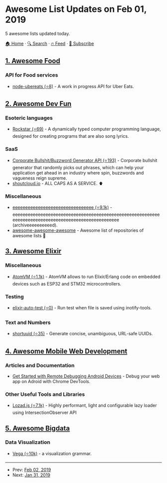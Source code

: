 # Awesome List Updates on Feb 01, 2019

5 awesome lists updated today.

[🏠 Home](/README.md) · [🔍 Search](https://test.trackawesomelist.com/search/) · [🔥 Feed](https://test.trackawesomelist.com/feed.xml) · [📮 Subscribe](https://trackawesomelist.us17.list-manage.com/subscribe?u=d2f0117aa829c83a63ec63c2f&id=36a103854c)



## [1. Awesome Food](/content/jzarca01/awesome-food/README.md)

### API for Food services

*   [node-ubereats (⭐8)](https://github.com/jzarca01/node-ubereats) - A work in progress API for Uber Eats.

## [2. Awesome Dev Fun](/content/mislavcimpersak/awesome-dev-fun/README.md)

### Esoteric languages

*   [Rockstar (⭐69)](https://github.com/dylanbeattie/rockstar) - A dynamically typed computer programming language, designed for creating programs that are also song lyrics.

### SaaS

*   [Corporate Bullshit/Buzzword Generator API (⭐193)](https://github.com/sameerkumar18/corporate-bs-generator-api) - Corporate bullshit generator that randomly picks out phrases, which can help your application get ahead in an industry where spin, buzzwords and vagueness reign supreme.
*   [shoutcloud.io](http://shoutcloud.io/) - ALL CAPS AS A SERVICE. ⬆️

### Miscellaneous

*   [eeeeeeeeeeeeeeeeeeeeeeeeeeeeeeee (⭐9.1k)](https://github.com/eeeeeeeeeeeeeeeeeeeeeeeeeeeeeeee/eeeeeeeeeeeeeeeeeeeeeeeeeeeeeeeeeeeeeeeeeeeeeeeeeeeeeeeeeeeeeeeeeeeeeeeeeeeeeeeeeeeeeeeeeeeeeeeeeeee) - eeeeeeeeeeeeeeeeeeeeeeeeeeeeeeeeeeeeeeeeeeeeeeeeeeeeeeeeeeeeeeeeeeeeeeeeeeeeeeeeeeeeeeeeeeeeeeeeeeee (archiveeeeeeeeeed).
*   [awesome-awesome-awesome](https://github.com/jonatasbaldin/awesome-awesome-awesome) - Awesome list of repositories of awesome lists 🤷

## [3. Awesome Elixir](/content/h4cc/awesome-elixir/README.md)

### Miscellaneous

*   [AtomVM (⭐1.1k)](https://github.com/bettio/AtomVM) - AtomVM allows to run Elixir/Erlang code on embedded devices such as ESP32 and STM32 microcontrollers.

### Testing

*   [elixir-auto-test (⭐0)](https://github.com/joaothallis/elixir-auto-test) - Run test when file is saved using inotify-tools.

### Text and Numbers

*   [shortuuid (⭐35)](https://github.com/gpedic/ex_shortuuid) - Generate concise, unambiguous, URL-safe UUIDs.

## [4. Awesome Mobile Web Development](/content/myshov/awesome-mobile-web-development/README.md)

### Articles and Documentation

*   [Get Started with Remote Debugging Android Devices](https://developers.google.com/web/tools/chrome-devtools/remote-debugging/) - Debug your web app on Adroid with Chrome DevTools.

### Other Useful Tools and Libraries

*   [Lozad.js (⭐7.1k)](https://github.com/ApoorvSaxena/lozad.js) - Highly performant, light and configurable lazy loader using IntersectionObserver API

## [5. Awesome Bigdata](/content/newTendermint/awesome-bigdata/README.md)

### Data Visualization

*   [Vega (⭐10k)](https://github.com/vega/vega) - a visualization grammar.

---

- Prev: [Feb 02, 2019](/content/2019/02/02/README.md)
- Next: [Jan 31, 2019](/content/2019/01/31/README.md)
